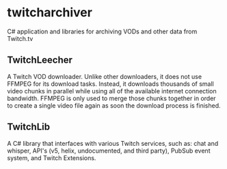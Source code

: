 # twitcharchiver
C# application and libraries for archiving VODs and other data from Twitch.tv

## TwitchLeecher
A Twitch VOD downloader. Unlike other downloaders, it does not use FFMPEG for its download tasks. Instead, it downloads thousands of small video chunks in parallel while using all of the available internet connection bandwidth. FFMPEG is only used to merge those chunks together in order to create a single video file again as soon the download process is finished.

## TwitchLib
A C# library that interfaces with various Twitch services, such as: chat and whisper, API's (v5, helix, undocumented, and third party), PubSub event system, and Twitch Extensions.
